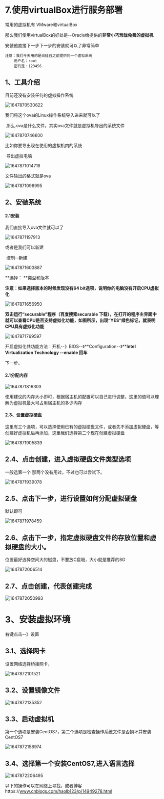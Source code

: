 

# 7.使用virtualBox进行服务部署



常用的虚拟机有 VMware和virtualBox



那么我们使用virtualBox的好处是--Oracle给提供的**非常小巧玲珑免费的虚拟机**



安装他直接下一步下一步的安装就可以了非常简单



```
注意：我们今天用的是尚硅谷之前提供的一个虚拟系统
	用户名：root
	密码是：123456
```





## 1、工具介绍

目前还没有安装任何的虚拟操作系统

![1647870530622](../../../.vuepress/public/images/1647870530622.png)





我们将这个ova的Linux操作系统导入进来就可以了

​	那么.ova是什么文件，其实ova文件就是虚拟机导出的系统文件

![1647870746600](../../../.vuepress/public/images/1647870746600.png)



比如你要导出现在使用的虚拟机内的系统

​	导出虚拟电脑

![1647871014719](../../../.vuepress/public/images/1647871014719.png)



文件输出的格式就是ova

![1647871098995](../../../.vuepress/public/images/1647871098995.png)



## 2、安装系统

#### 2.1安装

我们直接导入ova文件就可以了

![1647871197913](../../../.vuepress/public/images/1647871197913.png)





或者是我们可以新建

​	控制--新建

![1647871603887](../../../.vuepress/public/images/1647871603887.png)



**选择：  **类型和版本

**注意：如果选择版本的时候发现没有64 bit选项，说明你的电脑没有开启CPU虚拟化**

![1647871656950](../../../.vuepress/public/images/1647871656950.png)



**双击运行“securable”程序（百度搜索securable 下载），在打开的程序主界面中就可以查看CPU是否支持虚拟化功能，如图所示，出现“YES”绿色标记，就表明CPU具有虚拟化功能**

![1647871769597](../../../.vuepress/public/images/1647871769597.png)



开启虚拟化共功能方法：开机--》BIOS--》**Configuration--》****Intel Virtualization Technology --enable 回车**

下一步。



#### 2.1分配内存

![1647871816303](../../../.vuepress/public/images/1647871816303.png)



使用建议的内存大小即可，根据宿主机的配置可以自己进行调整，这里的值可以理解为虚拟机最大可占用宿主机的多少内存





#### 2.3、设置虚拟硬盘

这里有三个选项，可以选择使用已有的虚拟硬盘文件，或者先不添加虚拟硬盘，等创建好虚拟机后再添加，这里我们选择第二个现在创建虚拟硬盘

![1647871905839](../../../.vuepress/public/images/1647871905839.png)



## **2.4、点击创建，进入虚拟硬盘文件类型选项**

一般选第一个 那两个没有用过，不过也可以尝试下。

![1647871939078](../../../.vuepress/public/images/1647871939078.png)



## **2.5、点击下一步，进行设置如何分配虚拟硬盘**

默认即可

![1647871978459](../../../.vuepress/public/images/1647871978459.png)





## **2.6、点击下一步，指定虚拟硬盘文件的存放位置和虚拟硬盘的大小。**

位置最好选择空间大的磁盘，不要放C盘哦，大小就是推荐的8G



![1647872006514](../../../.vuepress/public/images/1647872006514.png)



## **2.7、点击创建，代表创建完成**

![1647872050993](../../../.vuepress/public/images/1647872050993.png)





# **3、安装虚拟环境**

右键点击--》设置

## **3.1、选择网卡**

设置网络选择桥接网卡，

![1647872101521](../../../.vuepress/public/images/1647872101521.png)



## **3.2、设置镜像文件**

![1647872135352](../../../.vuepress/public/images/1647872135352.png)







## **3.3、启动虚拟机**

第一个选项是安装CentOS7，第二个选项是检查操作系统文件是否损坏并安装CentOS7

![1647872158974](../../../.vuepress/public/images/1647872158974.png)





## **3.4、选择第一个安装CentOS7,进入语言选择**

![1647872206495](../../../.vuepress/public/images/1647872206495.png)





以下的操作可以在网络上寻找，或者博客https://www.cnblogs.com/haolb123/p/14949278.html























